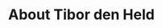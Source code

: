 ---
title: About Tibor den Held
description: At the intersection of design and web development, I'm bridging design and tech collaborating with major platforms and creating immersive experiences via campaign and micro sites.
experience:
  - title: Dutch Railways
    period: 2018 - Present
    roles:
      - Senior Design Engineer — Design Systems
      - Senior Product Designer & Front-end Developer
  - title: Digitas
    period: 2016 - 2018
    roles:
      - Senior Designer
      - Visual Designer
---
